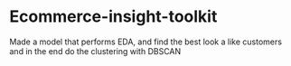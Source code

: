 # Ecommerce-insight-toolkit
Made a model that performs EDA, and find the best look a like customers and in the end do the clustering with DBSCAN
